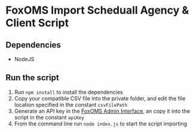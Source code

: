 # FoxOMS Import Scheduall Agency & Client Script

## Dependencies
* NodeJS

## Run the script

1. Run `npm install` to install the dependencies
2. Copy your compatible CSV file into the private folder, and edit the file location specified in the constant `csvFilePath`
3. Generate an API key in the [FoxOMS Admin Interface](https://foxdocs.foxoms.com/administration/api-keys/#create-edit-an-api-key), an copy it into the script in the constant `apiKey`
4. From the command line run `node index.js` to start the script importing
